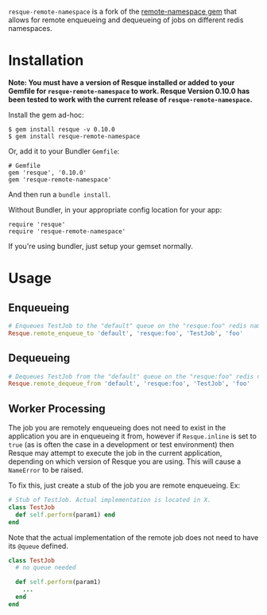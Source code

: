 `resque-remote-namespace` is a fork of the [remote-namespace gem](https://github.com/localshred/resque-remote) that allows for remote enqueueing and dequeueing of jobs on different redis namespaces.

# Installation

**Note: You must have a version of Resque installed or added to your Gemfile for `resque-remote-namespace` to work. Resque Version 0.10.0 has been tested to work with the current release of `resque-remote-namespace`.**

Install the gem ad-hoc:

	$ gem install resque -v 0.10.0
	$ gem install resque-remote-namespace

Or, add it to your Bundler `Gemfile`:

	# Gemfile
	gem 'resque', '0.10.0'
	gem 'resque-remote-namespace'

And then run a `bundle install`.

Without Bundler, in your appropriate config location for your app:

	require 'resque'
	require 'resque-remote-namespace'

If you're using bundler, just setup your gemset normally.

# Usage

## Enqueueing
```ruby
# Enqueues TestJob to the "default" queue on the "resque:foo" redis namespace with "foo" as its sole argument.
Resque.remote_enqueue_to 'default', 'resque:foo', 'TestJob', 'foo'
```

## Dequeueing
```ruby
# Dequeues TestJob from the "default" queue on the "resque:foo" redis namespace with "foo" as its sole argument
Resque.remote_dequeue_from 'default', 'resque:foo', 'TestJob', 'foo'
```

## Worker Processing

The job you are remotely enqueueing does not need to exist in the application you are in enqueueing it from, however if `Resque.inline` is set to `true` (as is often the case in a development or test environment) then Resque may attempt to execute the job in the current application, depending on which version of Resque you are using.  This will cause a `NameError` to be raised.

To fix this, just create a stub of the job you are remote enqueueing. Ex:
```ruby
# Stub of TestJob. Actual implementation is located in X.
class TestJob
  def self.perform(param1) end
end
```

Note that the actual implementation of the remote job does not need to have its `@queue` defined.

```ruby
class TestJob
  # no queue needed

  def self.perform(param1)
    ...
  end
end
```

